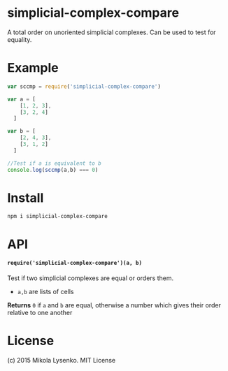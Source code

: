 simplicial-complex-compare
==========================
A total order on unoriented simplicial complexes.  Can be used to test for equality.

# Example

```javascript
var sccmp = require('simplicial-complex-compare')

var a = [
    [1, 2, 3],
    [3, 2, 4]
  ]

var b = [
    [2, 4, 3],
    [3, 1, 2]
  ]

//Test if a is equivalent to b
console.log(sccmp(a,b) === 0)
```

# Install

```
npm i simplicial-complex-compare
```

# API

#### `require('simplicial-complex-compare')(a, b)`
Test if two simplicial complexes are equal or orders them.

* `a,b` are lists of cells

**Returns** `0` if `a` and `b` are equal, otherwise a number which gives their order relative to one another

# License
(c) 2015 Mikola Lysenko. MIT License

